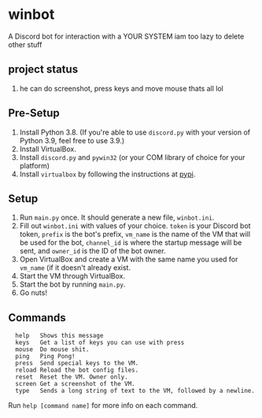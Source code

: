 # winbot
A Discord bot for interaction with a YOUR SYSTEM
iam too lazy to delete other stuff

## project status
1. he can do screenshot, press keys and move mouse
thats all lol

## Pre-Setup
1. Install Python 3.8. (If you're able to use `discord.py` with your version of Python 3.9, feel free to use 3.9.)
2. Install VirtualBox.
3. Install `discord.py` and `pywin32` (or your COM library of choice for your platform)
4. Install `virtualbox` by following the instructions at [pypi](https://pypi.org/project/virtualbox/).

## Setup
1. Run `main.py` once. It should generate a new file, `winbot.ini`.
2. Fill out `winbot.ini` with values of your choice. `token` is your Discord bot token, `prefix` is the bot's prefix, `vm_name` is the name of the VM that will be used for the bot, `channel_id` is where the startup message will be sent, and `owner_id` is the ID of the bot owner.
3. Open VirtualBox and create a VM with the same name you used for `vm_name` (if it doesn't already exist.
4. Start the VM through VirtualBox.
5. Start the bot by running `main.py`.
6. Go nuts!

## Commands
```
  help   Shows this message
  keys   Get a list of keys you can use with press
  mouse  Do mouse shit.
  ping   Ping Pong!
  press  Send special keys to the VM.
  reload Reload the bot config files.
  reset  Reset the VM. Owner only.
  screen Get a screenshot of the VM.
  type   Sends a long string of text to the VM, followed by a newline.
```

Run `help [command name]` for more info on each command.
